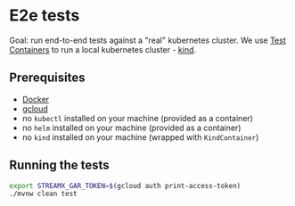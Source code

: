 # E2e tests
Goal: run end-to-end tests against a "real" kubernetes cluster. We use [Test Containers](https://www.testcontainers.org/) to run a local kubernetes cluster - [kind](https://kind.sigs.k8s.io/). 

## Prerequisites
- [Docker](https://docs.docker.com/get-docker/)
- [gcloud](https://cloud.google.com/sdk/docs/install)
- no `kubectl` installed on your machine (provided as a container)
- no `helm` installed on your machine (provided as a container)
- no `kind` installed on your machine (wrapped with `KindContainer`)

## Running the tests
```bash
export STREAMX_GAR_TOKEN=$(gcloud auth print-access-token)
./mvnw clean test
```